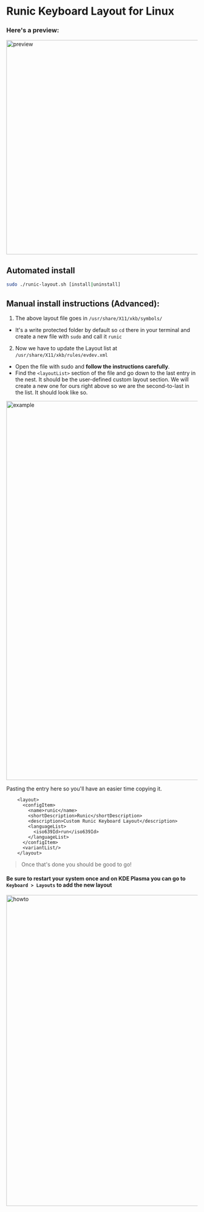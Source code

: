 # Runic Keyboard Layout for Linux

### Here's a preview:

<img width="1793" height="563" alt="preview" src="https://github.com/user-attachments/assets/4c545e31-8e3e-44ac-a38f-2c7f7ab73970" />

## Automated install
```bash
sudo ./runic-layout.sh [install|uninstall]
```

## Manual install instructions (Advanced):
1. The above layout file goes in `/usr/share/X11/xkb/symbols/`
- It's a write protected folder by default so `cd` there in your terminal and create a new file with `sudo` and call it `runic`

2. Now we have to update the Layout list at `/usr/share/X11/xkb/rules/evdev.xml`
- Open the file with sudo and **follow the instructions carefully**. 
- Find the `<layoutList>` section of the file and go down to the last entry in the nest. It should be the user-defined custom layout section. We will create a new one for ours right above so we are the second-to-last in the list. It should look like so.
<img width="1054" height="996" alt="example" src="https://github.com/user-attachments/assets/bec75a3b-c1cb-4086-93ef-d313479adcbd" />

Pasting the entry here so you'll have an easier time copying it.
```
    <layout>
      <configItem>
        <name>runic</name>
        <shortDescription>Runic</shortDescription>
        <description>Custom Runic Keyboard Layout</description>
        <languageList>
          <iso639Id>run</iso639Id>
        </languageList>
      </configItem>
      <variantList/>
    </layout>
```
> Once that's done you should be good to go!

#### Be sure to restart your system once and on KDE Plasma you can go to `Keyboard > Layouts` to add the new layout
<img width="1117" height="817" alt="howto" src="https://github.com/user-attachments/assets/84012078-c7ba-4604-8781-42441ecdd3f2" />

